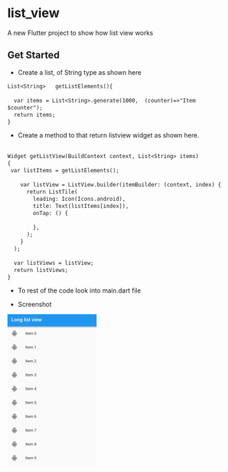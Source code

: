 # list_view

A new Flutter project to show how list view works

## Get Started

- Create a list, of String type as shown here
```
List<String>   getListElements(){

  var items = List<String>.generate(1000,  (counter)=>"Item $counter");
  return items;
}
```
- Create a method to that return listview widget
as shown here.
```

Widget getListView(BuildContext context, List<String> items)
{
 var listItems = getListElements();

    var listView = ListView.builder(itemBuilder: (context, index) {
      return ListTile(
        leading: Icon(Icons.android),
        title: Text(listItems[index]),
        onTap: () {
          
        },
      );
    }
  );
    
  var listViews = listView;
  return listViews;
}
```
- To rest of the code look into main.dart file

- Screenshot

![](./screenshots/list.jpg)